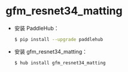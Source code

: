 # gfm_resnet34_matting
* 安装 PaddleHub：

    ```bash
    $ pip install --upgrade paddlehub
    ```

* 安装 gfm_resnet34_matting：

    ```bash
    $ hub install gfm_resnet34_matting
    ```
